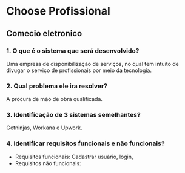 # Choose Profissional
## Comecio eletronico 
### 1. O que é o sistema que será desenvolvido? 
Uma empresa de disponibilização de serviços, no qual tem intuito de divugar o serviço de profissionais por meio da tecnologia. 
### 2. Qual problema ele ira resolver?
 A procura de mão de obra qualificada.
### 3. Identificação de 3 sistemas semelhantes?
 Getninjas, Workana e Upwork.
### 4. Identificar requisitos funcionais e não funcionais?
- Requisitos funcionais: Cadastrar usuário, login,
- Requisitos não funcionais: 
